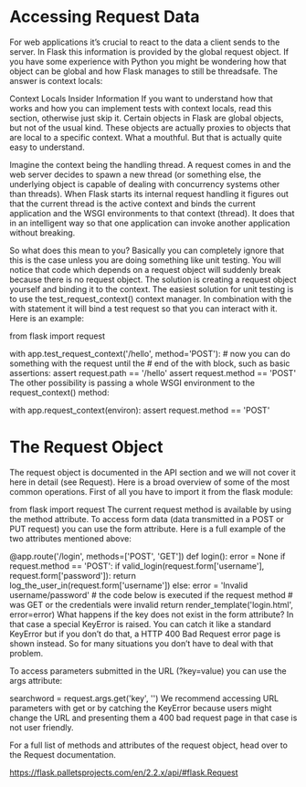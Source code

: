 # Accessing Request Data

For web applications it’s crucial to react to the data a client sends to the server. In Flask this information is provided by the global request object. If you have some experience with Python you might be wondering how that object can be global and how Flask manages to still be threadsafe. The answer is context locals:

Context Locals
Insider Information
If you want to understand how that works and how you can implement tests with context locals, read this section, otherwise just skip it.
Certain objects in Flask are global objects, but not of the usual kind. These objects are actually proxies to objects that are local to a specific context. What a mouthful. But that is actually quite easy to understand.

Imagine the context being the handling thread. A request comes in and the web server decides to spawn a new thread (or something else, the underlying object is capable of dealing with concurrency systems other than threads). When Flask starts its internal request handling it figures out that the current thread is the active context and binds the current application and the WSGI environments to that context (thread). It does that in an intelligent way so that one application can invoke another application without breaking.

So what does this mean to you? Basically you can completely ignore that this is the case unless you are doing something like unit testing. You will notice that code which depends on a request object will suddenly break because there is no request object. The solution is creating a request object yourself and binding it to the context. The easiest solution for unit testing is to use the test_request_context() context manager. In combination with the with statement it will bind a test request so that you can interact with it. Here is an example:

from flask import request

with app.test_request_context('/hello', method='POST'):
    # now you can do something with the request until the
    # end of the with block, such as basic assertions:
    assert request.path == '/hello'
    assert request.method == 'POST'
The other possibility is passing a whole WSGI environment to the request_context() method:

with app.request_context(environ):
    assert request.method == 'POST'


# The Request Object
The request object is documented in the API section and we will not cover it here in detail (see Request). Here is a broad overview of some of the most common operations. First of all you have to import it from the flask module:

from flask import request
The current request method is available by using the method attribute. To access form data (data transmitted in a POST or PUT request) you can use the form attribute. Here is a full example of the two attributes mentioned above:

@app.route('/login', methods=['POST', 'GET'])
def login():
    error = None
    if request.method == 'POST':
        if valid_login(request.form['username'],
                       request.form['password']):
            return log_the_user_in(request.form['username'])
        else:
            error = 'Invalid username/password'
    # the code below is executed if the request method
    # was GET or the credentials were invalid
    return render_template('login.html', error=error)
What happens if the key does not exist in the form attribute? In that case a special KeyError is raised. You can catch it like a standard KeyError but if you don’t do that, a HTTP 400 Bad Request error page is shown instead. So for many situations you don’t have to deal with that problem.

To access parameters submitted in the URL (?key=value) you can use the args attribute:

searchword = request.args.get('key', '')
We recommend accessing URL parameters with get or by catching the KeyError because users might change the URL and presenting them a 400 bad request page in that case is not user friendly.

For a full list of methods and attributes of the request object, head over to the Request documentation.

https://flask.palletsprojects.com/en/2.2.x/api/#flask.Request
